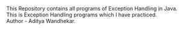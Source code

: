 This Repository contains all programs of Exception Handling in Java.<br>
This is Exception Handling programs which I have practiced.<br>
Author - Aditya Wandhekar.
